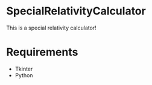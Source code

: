 # SpecialRelativityCalculator
This is a special relativity calculator!

# Requirements
- Tkinter
- Python
